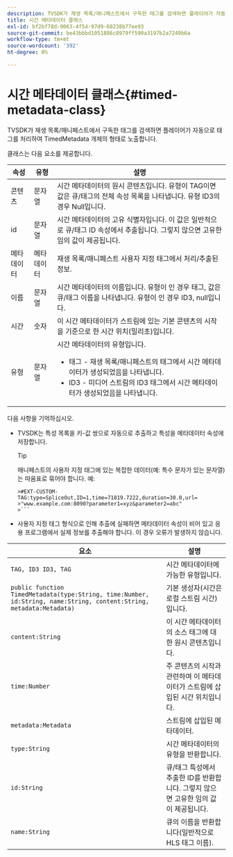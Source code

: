 ```yaml
---
description: TVSDK가 재생 목록/매니페스트에서 구독한 태그를 검색하면 플레이어가 자동으로 태그를 처리하여 TimedMetadata 개체의 형태로 노출합니다.
title: 시간 메타데이터 클래스
exl-id: bf2bf78d-9063-4f54-97d9-60238b77ee93
source-git-commit: be43bbbd1051886c8979ff590a3197b2a7249b6a
workflow-type: tm+mt
source-wordcount: '392'
ht-degree: 0%

---
```


# 시간 메타데이터 클래스{#timed-metadata-class}

TVSDK가 재생 목록/매니페스트에서 구독한 태그를 검색하면 플레이어가 자동으로 태그를 처리하여 TimedMetadata 개체의 형태로 노출합니다.

클래스는 다음 요소를 제공합니다.

<table id="table_FFC56AC5B1E04DA99C9309C0223ABA90"> 
 <thead> 
  <tr> 
   <th colname="col1" class="entry"> 속성 </th> 
   <th colname="col02" class="entry"> 유형 </th> 
   <th colname="col2" class="entry"> 설명 </th> 
  </tr>
 </thead>
 <tbody> 
  <tr> 
   <td colname="col1"><span class="codeph"> 콘텐츠</span> </td> 
   <td colname="col02"> 문자열 </td> 
   <td colname="col2"> 시간 메타데이터의 원시 콘텐츠입니다. 유형이 TAG이면 값은 큐/태그의 전체 속성 목록을 나타냅니다. 유형 ID3의 경우 Null입니다. </td> 
  </tr> 
  <tr> 
   <td colname="col1"><span class="codeph"> id</span> </td> 
   <td colname="col02"> 문자열 </td> 
   <td colname="col2"> 시간 메타데이터의 고유 식별자입니다. 이 값은 일반적으로 큐/태그 ID 속성에서 추출됩니다. 그렇지 않으면 고유한 임의 값이 제공됩니다. </td> 
  </tr> 
  <tr> 
   <td colname="col1"><span class="codeph"> 메타데이터</span> </td> 
   <td colname="col02"> 메타데이터 </td> 
   <td colname="col2"> 재생 목록/매니페스트 사용자 지정 태그에서 처리/추출된 정보. </td> 
  </tr> 
  <tr> 
   <td colname="col1"><span class="codeph"> 이름</span> </td> 
   <td colname="col02"> 문자열 </td> 
   <td colname="col2">시간 메타데이터의 이름입니다. 유형이 인 경우 <span class="codeph"> 태그</span>, 값은 큐/태그 이름을 나타냅니다. 유형이 인 경우 <span class="codeph"> ID3</span>, null입니다. </td> 
  </tr> 
  <tr> 
   <td colname="col1"><span class="codeph"> 시간</span> </td> 
   <td colname="col02"> 숫자 </td> 
   <td colname="col2"> 이 시간 메타데이터가 스트림에 있는 기본 콘텐츠의 시작을 기준으로 한 시간 위치(밀리초)입니다. </td> 
  </tr> 
  <tr> 
   <td colname="col1"><span class="codeph"> 유형</span> </td> 
   <td colname="col02"> 문자열 </td> 
   <td colname="col2">시간 메타데이터의 유형입니다. 
    <ul id="ul_70FBFB33E9F846D8B38592560CCE9560"> 
     <li id="li_739D30561BFB4D9B97DF212E4880BA2C">태그 - 재생 목록/매니페스트의 태그에서 시간 메타데이터가 생성되었음을 나타냅니다. </li> 
     <li id="li_E785E1DEF1CC4D9DBE7764E5D05EFAFC">ID3 - 미디어 스트림의 ID3 태그에서 시간 메타데이터가 생성되었음을 나타냅니다. </li> 
    </ul> </td> 
  </tr> 
 </tbody> 
</table>

<!--<a id="section_737CC47997F74F80A3C5C6171ADE120E"></a>-->

다음 사항을 기억하십시오.

* TVSDK는 특성 목록을 키-값 쌍으로 자동으로 추출하고 특성을 메타데이터 속성에 저장합니다.

   >[!TIP]
   >
   >매니페스트의 사용자 지정 태그에 있는 복잡한 데이터(예: 특수 문자가 있는 문자열)는 따옴표로 묶어야 합니다. 예:
   >
   >
   ```
   >#EXT-CUSTOM-TAG:type=SpliceOut,ID=1,time=71819.7222,duration=30.0,url=
   >"www.example.com:8090?parameter1=xyz&parameter2=abc"
   >```

* 사용자 지정 태그 형식으로 인해 추출에 실패하면 메타데이터 속성이 비어 있고 응용 프로그램에서 실제 정보를 추출해야 합니다. 이 경우 오류가 발생하지 않습니다.

| 요소 | 설명 |
|---|---|
| `TAG, ID3 ID3, TAG` | 시간 메타데이터에 가능한 유형입니다. |
| `public function TimedMetadata(type:String, time:Number, id:String, name:String, content:String, metadata:Metadata)` | 기본 생성자(시간은 로컬 스트림 시간)입니다. |
| `content:String` | 이 시간 메타데이터의 소스 태그에 대한 원시 콘텐츠입니다. |
| `time:Number` | 주 콘텐츠의 시작과 관련하여 이 메타데이터가 스트림에 삽입된 시간 위치입니다. |
| `metadata:Metadata` | 스트림에 삽입된 메타데이터. |
| `type:String` | 시간 메타데이터의 유형을 반환합니다. |
| `id:String` | 큐/태그 특성에서 추출한 ID를 반환합니다. 그렇지 않으면 고유한 임의 값이 제공됩니다. |
| `name:String` | 큐의 이름을 반환합니다(일반적으로 HLS 태그 이름). |
